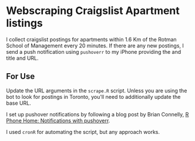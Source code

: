 # Webscraping Craigslist Apartment listings

I collect craigslist postings for apartments within 1.6 Km of the 
Rotman School of Management every 20 minutes. If there are any new 
postings, I send a push notification using `pushoverr` to my iPhone 
providing the and title and URL. 

## For Use

Update the URL arguments in the `scrape.R` script. Unless you are using the 
bot to look for postings in Toronto, you'll need to additionally update the 
base URL. 

I set up pushover notifications by following a blog post by Brian Connelly, 
[R Phone Home: Notifications with pushoverr](https://bconnelly.net/posts/r-phone-home/). 

I used `cronR` for automating the script, but any approach works. 